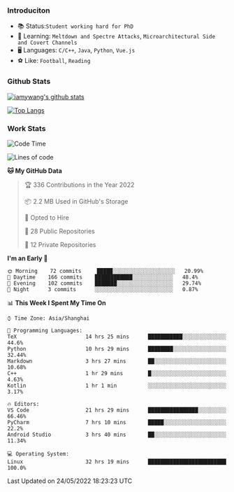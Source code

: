 ### Introduciton

- 📚 Status:`Student working hard for PhD`
- 🔎 Learning: `Meltdown and Spectre Attacks`, `Microarchitectural Side and Covert Channels`
- 🖥️ Languages: `C/C++`, `Java`, `Python`, `Vue.js`
- ⚽ Like: `Football`, `Reading`

### Github Stats

[![iamywang's github stats](https://github-readme-stats.vercel.app/api?username=iamywang&count_private=true&show_icons=true)]()

[![Top Langs](https://github-readme-stats.vercel.app/api/top-langs/?username=iamywang&layout=compact)]()

### Work Stats

<!--START_SECTION:waka-->
![Code Time](http://img.shields.io/badge/Code%20Time-355%20hrs%2059%20mins-blue)

![Lines of code](https://img.shields.io/badge/From%20Hello%20World%20I%27ve%20Written--40%20Thousand%20lines%20of%20code-blue)

**🐱 My GitHub Data** 

> 🏆 336 Contributions in the Year 2022
 > 
> 📦 2.2 MB Used in GitHub's Storage 
 > 
> 💼 Opted to Hire
 > 
> 📜 28 Public Repositories 
 > 
> 🔑 12 Private Repositories  
 > 
**I'm an Early 🐤** 

```text
🌞 Morning    72 commits     █████░░░░░░░░░░░░░░░░░░░░   20.99% 
🌆 Daytime    166 commits    ████████████░░░░░░░░░░░░░   48.4% 
🌃 Evening    102 commits    ███████░░░░░░░░░░░░░░░░░░   29.74% 
🌙 Night      3 commits      ░░░░░░░░░░░░░░░░░░░░░░░░░   0.87%

```


📊 **This Week I Spent My Time On** 

```text
⌚︎ Time Zone: Asia/Shanghai

💬 Programming Languages: 
TeX                      14 hrs 25 mins      ███████████░░░░░░░░░░░░░░   44.6% 
Python                   10 hrs 29 mins      ████████░░░░░░░░░░░░░░░░░   32.44% 
Markdown                 3 hrs 27 mins       ██░░░░░░░░░░░░░░░░░░░░░░░   10.68% 
C++                      1 hr 29 mins        █░░░░░░░░░░░░░░░░░░░░░░░░   4.63% 
Kotlin                   1 hr 1 min          ░░░░░░░░░░░░░░░░░░░░░░░░░   3.17%

🔥 Editors: 
VS Code                  21 hrs 29 mins      ████████████████░░░░░░░░░   66.46% 
PyCharm                  7 hrs 10 mins       █████░░░░░░░░░░░░░░░░░░░░   22.2% 
Android Studio           3 hrs 40 mins       ██░░░░░░░░░░░░░░░░░░░░░░░   11.34%

💻 Operating System: 
Linux                    32 hrs 19 mins      █████████████████████████   100.0%

```


 Last Updated on 24/05/2022 18:23:23 UTC
<!--END_SECTION:waka-->
